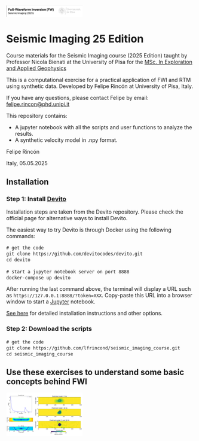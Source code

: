 <img src="./imag/1_imag.png" style="zoom:20%;" />

# Seismic Imaging 25 Edition
Course materials for the Seismic Imaging course (2025 Edition) taught by Professor Nicola Bienati at the University of Pisa for the [MSc. In Exploration and Applied Geophysics](https://www.dst.unipi.it/home-wgf.html)

This is a computational exercise for a practical application of FWI and RTM using synthetic data.
Developed by Felipe Rincón at University of Pisa, Italy. 

If you have any questions, please contact Felipe by email: felipe.rincon@phd.unipi.it

This repository contains:
- A jupyter notebook with all the scripts and user functions to analyze the results. 
- A synthetic velocity model in .npy format.


Felipe Rincón

Italy, 05.05.2025


## Installation 
### Step 1:  Install [Devito](https://www.devitoproject.org/)
Installation steps are taken from the Devito repository. Please check the official page for alternative ways to install Devito.

The easiest way to try Devito is through Docker using the following commands:
```
# get the code
git clone https://github.com/devitocodes/devito.git
cd devito

# start a jupyter notebook server on port 8888
docker-compose up devito
```
After running the last command above, the terminal will display a URL such as
`https://127.0.0.1:8888/?token=XXX`. Copy-paste this URL into a browser window
to start a [Jupyter](https://jupyter.org/) notebook.

[See here](http://devitocodes.github.io/devito/download.html) for detailed installation
instructions and other options.

### Step 2:  Download the scripts
```
# get the code
git clone https://github.com/lfrincond/seismic_imaging_course.git
cd seismic_imaging_course
```

## Use these exercises to understand some basic concepts behind FWI
<img src="./imag/2_imag.pdf" style="zoom:20%;" />

